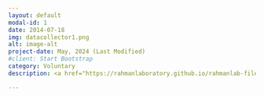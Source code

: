 ```yaml
---
layout: default
modal-id: 1
date: 2014-07-18
img: datacollector1.png
alt: image-alt
project-date: May, 2024 (Last Modified)
#client: Start Bootstrap
category: Voluntary
description: <a href="https://rahmanlaboratory.github.io/rahmanlab-files//files/volunteer_obesity_research_project_dhaka_high_school_dha.pdf">1.1 | Dhaka | PUBLIC HEALTH | RESEARCH | PROJECT - Understanding Obesity and Mental Health Among High School-College going Students.</a>

---
```

